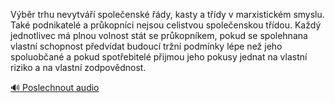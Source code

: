 
Výběr trhu nevytváří společenské řády, kasty a třídy v marxistickém smyslu. Také podnikatelé a průkopníci nejsou celistvou společenskou třídou. Každý jednotlivec má plnou volnost stát se průkopníkem, pokud se spolehnana vlastní schopnost předvídat budoucí tržní podmínky lépe než jeho spoluobčané a pokud spotřebitelé přijmou jeho pokusy jednat na vlastní riziko a na vlastní zodpovědnost.

[🔊 Poslechnout audio](/data/7-paragraphs/audio/chapter_62/para_010-Vbr-trhu-nevytv-spoleensk-dy-kasty-a-t.mp3)
